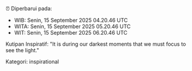 ⏰ Diperbarui pada:
- WIB: Senin, 15 September 2025 04.20.46 UTC
- WITA: Senin, 15 September 2025 05.20.46 UTC
- WIT: Senin, 15 September 2025 06.20.46 UTC

Kutipan Inspiratif:
"It is during our darkest moments that we must focus to see the light."


Kategori: inspirational

